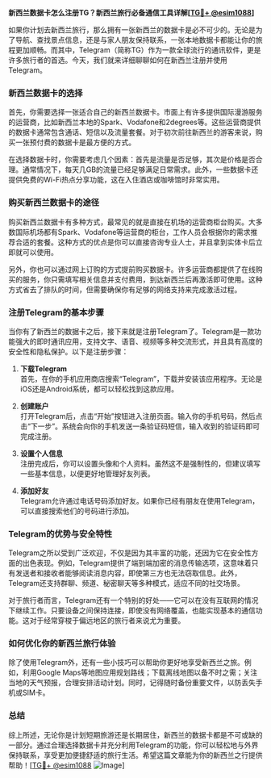 **新西兰数据卡怎么注册TG？新西兰旅行必备通信工具详解[[TG💪+ @esim1088](https://t.me/s/esim1088)]**

如果你计划去新西兰旅行，那么拥有一张新西兰的数据卡是必不可少的。无论是为了导航、查找景点信息，还是与家人朋友保持联系，一张本地数据卡都能让你的旅程更加顺畅。而其中，Telegram（简称TG）作为一款全球流行的通讯软件，更是许多旅行者的首选。今天，我们就来详细聊聊如何在新西兰注册并使用Telegram。

### 新西兰数据卡的选择

首先，你需要选择一张适合自己的新西兰数据卡。市面上有许多提供国际漫游服务的运营商，比如新西兰本地的Spark、Vodafone和2degrees等。这些运营商提供的数据卡通常包含通话、短信以及流量套餐。对于初次前往新西兰的游客来说，购买一张预付费的数据卡是最方便的方式。

在选择数据卡时，你需要考虑几个因素：首先是流量是否足够，其次是价格是否合理。通常情况下，每天几GB的流量已经足够满足日常需求。此外，一些数据卡还提供免费的Wi-Fi热点分享功能，这在入住酒店或咖啡馆时非常实用。

### 购买新西兰数据卡的途径

购买新西兰数据卡有多种方式，最常见的就是直接在机场的运营商柜台购买。大多数国际机场都有Spark、Vodafone等运营商的柜台，工作人员会根据你的需求推荐合适的套餐。这种方式的优点是你可以直接咨询专业人士，并且拿到实体卡后立即就可以使用。

另外，你也可以通过网上订购的方式提前购买数据卡。许多运营商都提供了在线购买的服务，你只需填写相关信息并支付费用，到达新西兰后再激活即可使用。这种方式省去了排队的时间，但需要确保你有足够的网络支持来完成激活过程。

### 注册Telegram的基本步骤

当你有了新西兰的数据卡之后，接下来就是注册Telegram了。Telegram是一款功能强大的即时通讯应用，支持文字、语音、视频等多种交流形式，并且具有高度的安全性和隐私保护。以下是注册步骤：

1. **下载Telegram**  
   首先，在你的手机应用商店搜索“Telegram”，下载并安装该应用程序。无论是iOS还是Android系统，都可以轻松找到这款应用。

2. **创建账户**  
   打开Telegram后，点击“开始”按钮进入注册页面。输入你的手机号码，然后点击“下一步”。系统会向你的手机发送一条验证码短信，输入收到的验证码即可完成注册。

3. **设置个人信息**  
   注册完成后，你可以设置头像和个人资料。虽然这不是强制性的，但建议填写一些基本信息，以便更好地管理好友列表。

4. **添加好友**  
   Telegram允许通过电话号码添加好友。如果你已经有朋友在使用Telegram，可以直接搜索他们的号码进行添加。

### Telegram的优势与安全特性

Telegram之所以受到广泛欢迎，不仅是因为其丰富的功能，还因为它在安全性方面的出色表现。例如，Telegram提供了端到端加密的消息传输选项，这意味着只有发送者和接收者能够阅读消息内容，即使第三方也无法窃取信息。此外，Telegram还支持群聊、频道、秘密聊天等多种模式，适应不同的社交场景。

对于旅行者而言，Telegram还有一个特别的好处——它可以在没有互联网的情况下继续工作。只要设备之间保持连接，即使没有网络覆盖，也能实现基本的通信功能。这对于经常穿梭于偏远地区的旅行者来说尤为重要。

### 如何优化你的新西兰旅行体验

除了使用Telegram外，还有一些小技巧可以帮助你更好地享受新西兰之旅。例如，利用Google Maps等地图应用规划路线；下载离线地图以备不时之需；关注当地的天气预报，合理安排活动计划。同时，记得随时备份重要文件，以防丢失手机或SIM卡。

### 总结

综上所述，无论你是计划短期旅游还是长期居住，新西兰的数据卡都是不可或缺的一部分。通过合理选择数据卡并充分利用Telegram的功能，你可以轻松地与外界保持联系，享受更加便捷舒适的旅行生活。希望这篇文章能为你的新西兰之行提供帮助！[[TG💪+ @esim1088](https://t.me/s/esim1088) ![Image](https://i.postimg.cc/4NQfJmqS/Snipaste-2025-05-13-00-14-12.png)]